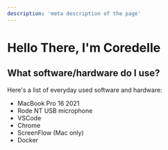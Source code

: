 ```yaml
---
description: 'meta description of the page'
--- 
```

# Hello There, I'm Coredelle


## What software/hardware do I use?

Here's a list of everyday used software and hardware:

- MacBook Pro 16 2021
- Rode NT USB microphone
- VSCode
- Chrome
- ScreenFlow (Mac only)
- Docker